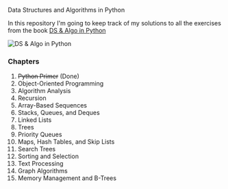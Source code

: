  Data Structures and Algorithms in Python
 
In this repository I'm going to keep track of my solutions to all the exercises from the book [DS & Algo in Python](https://www.amazon.com/Structures-Algorithms-Python-Michael-Goodrich/dp/1118290275)

![DS & Algo in Python](https://m.media-amazon.com/images/P/B00CTZ290I.01._SCLZZZZZZZ_SX500_.jpg)

### Chapters

1. ~~Python Primer~~ (Done)
2. Object-Oriented Programming
3. Algorithm Analysis
4. Recursion
5. Array-Based Sequences
6. Stacks, Queues, and Deques 
7. Linked Lists
8. Trees
9. Priority Queues
10. Maps, Hash Tables, and Skip Lists 
11. Search Trees
12. Sorting and Selection
13. Text Processing
14. Graph Algorithms
15. Memory Management and B-Trees